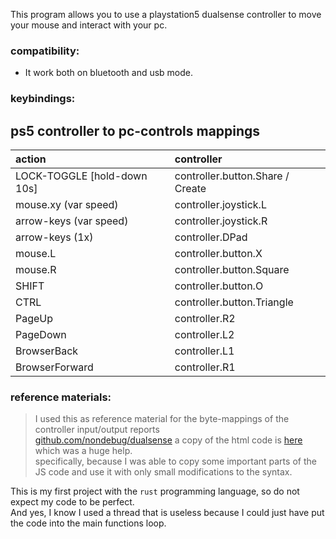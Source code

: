 

This program allows you to use a playstation5 dualsense controller to move your mouse and interact with your pc.


### compatibility:
- It work both on bluetooth and usb mode.

### keybindings:
## ps5 controller to pc-controls mappings
| action | controller |
|:-------------------------|:-----------------------|
LOCK-TOGGLE [hold-down 10s] | controller.button.Share / Create
mouse.xy (var speed) | controller.joystick.L
arrow-keys (var speed) | controller.joystick.R
arrow-keys (1x) | controller.DPad
mouse.L | controller.button.X
mouse.R | controller.button.Square
SHIFT | controller.button.O
CTRL | controller.button.Triangle
PageUp | controller.R2
PageDown | controller.L2
BrowserBack | controller.L1
BrowserForward | controller.R1


### reference materials:
> I used this as reference material for the byte-mappings of the controller input/output reports \
> [github.com/nondebug/dualsense](https://github.com/nondebug/dualsense)
> a copy of the html code is [here](./inspire/README.md) which was a huge help.\
> specifically, because I was able to copy some important parts of the JS code and use it with only small modifications to the syntax.

This is my first project with the `rust` programming language, so do not expect my code to be perfect. \
And yes, I know I used a thread that is useless because I could just have put the code into the main functions loop.